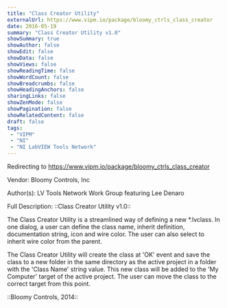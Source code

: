 ```yaml
---
title: "Class Creator Utility"
externalUrl: https://www.vipm.io/package/bloomy_ctrls_class_creator
date: 2016-05-19
summary: "Class Creator Utility v1.0"
showSummary: true
showAuthor: false
showEdit: false
showData: false
showViews: false
showReadingTime: false
showWordCount: false
showBreadcrumbs: false
showHeadingAnchors: false
sharingLinks: false
showZenMode: false
showPagination: false
showRelatedContent: false
draft: false
tags:
 - "VIPM"
 - "NI"
 - "NI LabVIEW Tools Network"
---
```


Redirecting to https://www.vipm.io/package/bloomy_ctrls_class_creator

Vendor: Bloomy Controls, Inc

Author(s): LV Tools Network Work Group featuring Lee Denaro
 
Full Description:
::Class Creator Utility v1.0::
 
The Class Creator Utility is a streamlined way of defining a new *.lvclass. In one dialog, a user can define the class name, inherit definition, documentation string, icon and wire color. The user can also select to inherit wire color from the parent.
 
The Class Creator Utility will create the class at 'OK' event and save the class to a new folder in the same directory as the active project in a folder with the 'Class Name' string value. This new class will be added to the 'My Computer' target of the active project. The user can move the class to the correct target from this point.
 
::Bloomy Controls, 2014::